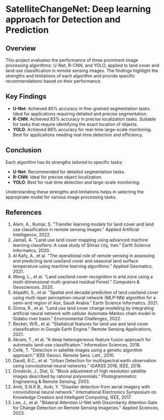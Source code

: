 # SatelliteChangeNet: Deep learning approach for Detection and Prediction

## Overview

This project evaluates the performance of three prominent image processing algorithms: U-Net, R-CNN, and YOLO, applied to land cover and land use classification in remote sensing images. The findings highlight the strengths and limitations of each algorithm and provide specific recommendations based on their performance.

## Key Findings

- **U-Net**: Achieved 85% accuracy in fine-grained segmentation tasks. Ideal for applications requiring detailed and precise segmentation.
- **R-CNN**: Achieved 83% accuracy in precise localization tasks. Suitable for tasks that require identifying the exact location of objects.
- **YOLO**: Achieved 88% accuracy for real-time large-scale monitoring. Best for applications needing real-time detection and efficiency.

## Conclusion

Each algorithm has its strengths tailored to specific tasks:
- **U-Net**: Recommended for detailed segmentation tasks.
- **R-CNN**: Ideal for precise object localization.
- **YOLO**: Best for real-time detection and large-scale monitoring.

Understanding these strengths and limitations helps in selecting the appropriate model for various image processing tasks.

## References

1. Alem, A., Kumar, S. "Transfer learning models for land cover and land use classification in remote sensing images." Applied Artificial Intelligence, 2022.
2. Jamali, A. "Land use land cover mapping using advanced machine learning classifiers: A case study of Shiraz city, Iran." Earth Science Informatics, 2020.
3. Al Kafy, A., et al. "The operational role of remote sensing in assessing and predicting land use/land cover and seasonal land surface temperature using machine learning algorithms." Applied Geomatics, 2021.
4. Weng, L., et al. "Land use/land cover recognition in arid zone using a multi-dimensional multi-grained residual Forest." Computers & Geosciences, 2020.
5. Alqadhi, S., et al. "Spatial and decadal prediction of land use/land cover using multi-layer perceptron-neural network (MLP-NN) algorithm for a semi-arid region of Asir, Saudi Arabia." Earth Science Informatics, 2021.
6. Girma, R., et al. "Land use land cover change modeling by integrating artificial neural network with cellular Automata-Markov chain model in Gidabo river basin." Environmental Challenges, 2022.
7. Becker, W.R., et al. "Statistical features for land use and land cover classification in Google Earth Engine." Remote Sensing Applications, 2021.
8. Akram, T., et al. "A deep heterogeneous feature fusion approach for automatic land-use classification." Information Sciences, 2018.
9. Celik, T. "Detection in satellite images using a genetic algorithm approach." IEEE Geosci. Remote Sens. Lett., 2010.
10. Daudt, R.C., et al. "Urban Detection for multispectral earth observation using convolutional neural networks." IGARSS 2018, IEEE, 2018.
11. Grodecki, J., Dial, G. "Block adjustment of high resolution satellite images described by rational polynomials." Photogrammetric Engineering & Remote Sensing, 2003.
12. Amit, S.N.K.B., Aoki, Y. "Disaster detection from aerial imagery with convolutional neural network." International Electronics Symposium on Knowledge Creation and Intelligent Computing, IEEE, 2017.
13. Lee, J., et al. "Bilateral Attention U-Net with Dissimilarity Attention Gate for Change Detection on Remote Sensing Imageries." Applied Sciences, 2023.